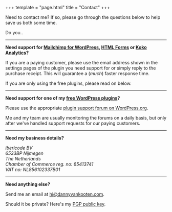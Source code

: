 +++
template = "page.html"
title = "Contact"
+++

Need to contact me? If so, please go through the questions below to help save us both some time.

Do you..

<hr />

__Need support for [Mailchimp for WordPress](https://www.mc4wp.com/), [HTML Forms](https://www.htmlformsplugin.com/) or [Koko Analytics](https://www.kokoanalytics.com/)?__

If you are a paying customer, please use the email address shown in the settings pages of the plugin you need support for or simply reply to the purchase receipt. 
This will guarantee a (_much_) faster response time.

If you are only using the free plugins, please read on below.

<hr />

__Need support for one of my [free WordPress plugins](/wordpress-plugins/)?__

Please use the appropriate [plugin support forum on WordPress.org](https://wordpress.org/support/). 

Me and my team are usually monitoring the forums on a daily basis, but only after we've handled support requests for our paying customers.

<hr />

__Need my business details?__

<address>
ibericode BV <br>
6533BP Nijmegen<br>
The Netherlands <br>
Chamber of Commerce reg. no: 65413741<br>
VAT no: NL856102337B01<br>
</address>

<hr />

__Need anything else?__

Send me an email at [&#104;&#105;&#64;&#100;&#97;&#110;&#110;&#121;&#118;&#97;&#110;&#107;&#111;&#111;&#116;&#101;&#110;&#46;&#99;&#111;&#109;](mailto:&#104;&#105;&#64;&#100;&#97;&#110;&#110;&#121;&#118;&#97;&#110;&#107;&#111;&#111;&#116;&#101;&#110;&#46;&#99;&#111;&#109;).

Should it be private? Here's my [PGP public key](/public-key.txt).
